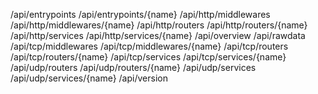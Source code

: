 /api/entrypoints
/api/entrypoints/{name}
/api/http/middlewares
/api/http/middlewares/{name}
/api/http/routers
/api/http/routers/{name}
/api/http/services
/api/http/services/{name}
/api/overview
/api/rawdata
/api/tcp/middlewares
/api/tcp/middlewares/{name}
/api/tcp/routers
/api/tcp/routers/{name}
/api/tcp/services
/api/tcp/services/{name}
/api/udp/routers
/api/udp/routers/{name}
/api/udp/services
/api/udp/services/{name}
/api/version
